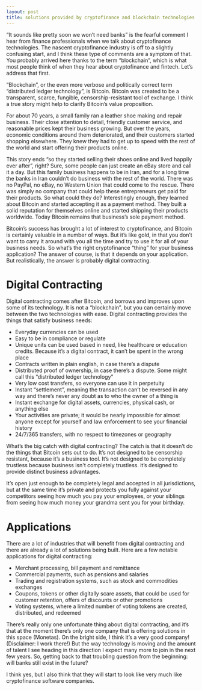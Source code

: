 ```yaml
---
layout: post
title: solutions provided by cryptofinance and blockchain technologies
---
```



“It sounds like pretty soon we won’t need banks” is the fearful comment I hear from finance professionals when we talk about cryptofinance technologies. The nascent cryptofinance industry is off to a slightly confusing start, and I think these type of comments are a symptom of that. You probably arrived here thanks to the term “blockchain”, which is what most people think of when they hear about cryptofinance and fintech. Let’s address that first.

“Blockchain”, or the even more verbose and politically correct term “distributed ledger technology”, is Bitcoin. Bitcoin was created to be a transparent, scarce, fungible, censorship-resistant tool of exchange. I think a true story might help to clarify Bitcoin’s value proposition.

For about 70 years, a small family ran a leather shoe making and repair business. Their close attention to detail, friendly customer service, and reasonable prices kept their business growing. But over the years, economic conditions around them deteriorated, and their customers started shopping elsewhere. They knew they had to get up to speed with the rest of the world and start offering their products online.

This story ends “so they started selling their shoes online and lived happily ever after”, right? Sure, some people can just create an eBay store and call it a day. But this family business happens to be in Iran, and for a long time the banks in Iran couldn’t do business with the rest of the world. There was no PayPal, no eBay, no Western Union that could come to the rescue. There was simply no company that could help these entrepreneurs get paid for their products. So what could they do? Interestingly enough, they learned about Bitcoin and started accepting it as a payment method. They built a solid reputation for themselves online and started shipping their products worldwide. Today Bitcoin remains that business’s sole payment method.

Bitcoin’s success has brought a lot of interest to cryptofinance, and Bitcoin is certainly valuable in a number of ways. But it’s like gold, in that you don’t want to carry it around with you all the time and try to use it for all of your business needs. So what’s the right cryptofinance “thing” for your business application? The answer of course, is that it depends on your application. But realistically, the answer is probably digital contracting.


# Digital Contracting
Digital contracting comes after Bitcoin, and borrows and improves upon some of its technology. It is not a “blockchain”, but you can certainly move between the two technologies with ease. Digital contracting provides the things that satisfy business needs:

* Everyday currencies can be used
* Easy to be in compliance or regulate
* Unique units can be used based in need, like healthcare or education credits. Because it’s a digital contract, it can’t be spent in the wrong place
* Contracts written in plain english, in case there’s a dispute
* Distributed proof of ownership, in case there’s a dispute. Some might call this “distributed ledger technology”
* Very low cost transfers, so everyone can use it in perpetuity
* Instant “settlement”, meaning the transaction can’t be reversed in any way and there’s never any doubt as to who the owner of a thing is
* Instant exchange for digital assets, currencies, physical cash, or anything else
* Your activities are private; it would be nearly impossible for almost anyone except for yourself and law enforcement to see your financial history
* 24/7/365 transfers, with no respect to timezones or geography

What’s the big catch with digital contracting? The catch is that it doesn’t do the things that Bitcoin sets out to do. It’s not designed to be censorship resistant, because it’s a business tool. It’s not designed to be completely trustless because business isn't completely trustless. it’s designed to provide distinct business advantages.

It’s open just enough to be completely legal and accepted in all jurisdictions, but at the same time it’s private and protects you fully against your competitors seeing how much you pay your employees, or your siblings from seeing how much money your grandma sent you for your birthday.


# Applications
There are a lot of industries that will benefit from digital contracting and there are already a lot of solutions being built. Here are a few notable applications for digital contracting:

* Merchant processing, bill payment and remittance
* Commercial payments, such as pensions and salaries
* Trading and registration systems, such as stock and commodities exchanges
* Coupons, tokens or other digitally scare assets, that could be used for customer retention, offers of discounts or other promotions
* Voting systems, where a limited number of voting tokens are created, distributed, and redeemed

There’s really only one unfortunate thing about digital contracting, and it’s that at the moment there’s only one company that is offering solutions in this space (Monetas). On the bright side, I think it’s a very good company! (Disclaimer: I work there!) But the way technology is moving and the amount of talent I see heading in this direction I expect many more to join in the next few years. So, getting back to that troubling question from the beginning: will banks still exist in the future?

I think yes, but I also think that they will start to look like very much like cryptofinance software companies.

